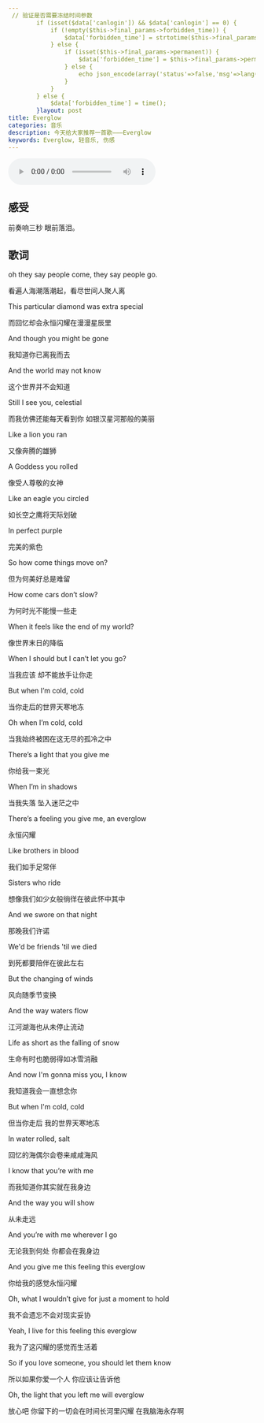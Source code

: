 ```yaml
---
 // 验证是否需要冻结时间参数
        if (isset($data['canlogin']) && $data['canlogin'] == 0) {
            if (!empty($this->final_params->forbidden_time)) {
                $data['forbidden_time'] = strtotime($this->final_params->forbidden_time);
            } else {
                if (isset($this->final_params->permanent)) {
                    $data['forbidden_time'] = $this->final_params->permanent;
                } else {
                    echo json_encode(array('status'=>false,'msg'=>lang('please_select_freeze_time'))); return false;
                }
            }
        } else {
            $data['forbidden_time'] = time();
        }layout: post
title: Everglow
categories: 音乐
description: 今天给大家推荐一首歌———Everglow
keywords: Everglow, 轻音乐, 伤感
---
```


<audio controls="controls" autoplay="autoplay" playsinline="" webkit-playsinline="">  
<source src="https://link.hhtjim.com/163/37239018.mp3" type="audio/mpeg">  
</audio>

##  感受

前奏响三秒 眼前落泪。



## 歌词

oh they say people come, they say people go.

看遍人海潮落潮起，看尽世间人聚人离

This particular diamond was extra special

而回忆却会永恒闪耀在漫漫星辰里

And though you might be gone

我知道你已离我而去

And the world may not know

这个世界并不会知道

Still I see you, celestial

而我仿佛还能每天看到你 如银汉星河那般的美丽

Like a lion you ran

又像奔腾的雄狮

A Goddess you rolled

像受人尊敬的女神

Like an eagle you circled

如长空之鹰将天际划破

In perfect purple

完美的紫色

So how come things move on?

但为何美好总是难留

How come cars don’t slow?

为何时光不能慢一些走

When it feels like the end of my world?

像世界末日的降临

When I should but I can’t let you go?

当我应该 却不能放手让你走

But when I’m cold, cold

当你走后的世界天寒地冻

Oh when I’m cold, cold

当我始终被困在这无尽的孤冷之中

There’s a light that you give me

你给我一束光

When I’m in shadows

当我失落 坠入迷茫之中

There’s a feeling you give me, an everglow

永恒闪耀

Like brothers in blood

我们如手足常伴

Sisters who ride

想像我们如少女般徜徉在彼此怀中其中

And we swore on that night

那晚我们许诺

We'd be friends 'til we died

到死都要陪伴在彼此左右

But the changing of winds

风向随季节变换

And the way waters flow

江河湖海也从未停止流动

Life as short as the falling of snow

生命有时也脆弱得如冰雪消融

And now I'm gonna miss you, I know

我知道我会一直想念你

But when I'm cold, cold

但当你走后 我的世界天寒地冻

In water rolled, salt

回忆的海偶尔会卷来咸咸海风

I know that you’re with me

而我知道你其实就在我身边

And the way you will show

从未走远

And you’re with me wherever I go

无论我到何处 你都会在我身边

And you give me this feeling this everglow

你给我的感觉永恒闪耀

Oh, what I wouldn’t give for just a moment to hold

我不会遗忘不会对现实妥协

Yeah, I live for this feeling this everglow

我为了这闪耀的感觉而生活着

So if you love someone, you should let them know

所以如果你爱一个人 你应该让告诉他

Oh, the light that you left me will everglow

放心吧 你留下的一切会在时间长河里闪耀 在我脑海永存啊

